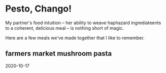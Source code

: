 # Pesto, Chango!

My partner's food intuition – her ability to weave haphazard ingrediateents to a coherent, 
delicious meal – is nothing short of magic. 

Here are a few meals we've made together that I like to remember.

## farmers market mushroom pasta
2020-10-17

<div class="pa-gallery-player-widget"
  data-link="https://photos.app.goo.gl/mJ4LYW3Vp8TKij317"
  data-title="farmers market mushroom pasta"
  data-description="pasta dinner after a trip to the local farmer's market"
  data-background-color="#1f2520"
  data-delay="4">
  <object data="https://lh3.googleusercontent.com/a91bBpLHIQBRI9fJ3qrYT1mWQiftWIOho4WjdueH1ZAKhx4cfsN5csgQsbIwJAJdz8-4Ksm2aGWGdSNVAA37e72cgtpnckYz9OlMMqu0uOarxrbA_d6z6wjiudrhLGv5UitLv9vk42s=w1920-h1080"></object>
  <object data="https://lh3.googleusercontent.com/u7jwi6FKROhMpwDu-XqXkesC8Eghrr7WZvBkFRjX-ZskzFURBL5a1fRiopTTq0rBZXK_lquO0h409weXCIEN22JDJygIvwruBYjENkRd4F7LQtzWoEYfB9qwHjxarKQ7tM1YYF7TtKk=w1920-h1080"></object>
  <object data="https://lh3.googleusercontent.com/ncfm9LQMqmP3YwDWTPJIF4yBz1ehQuMtLJhEnms37AXx0_v8zPW0C6CTkhYhWqqpPQRo-d8I-2JtL-yMH_PhZiMikIqvLPeJoFkrWzssTkltDZcmiuEdWBbcRUAIVmZU1lXSVTulhw0=w1920-h1080"></object>
  <object data="https://lh3.googleusercontent.com/CJFoq0VaqQO-JJv-ipBWJaYZ1ca0LG8I1lP8KoI_hsmejS58kTRf7iCnyF7oInMnrPdy0LSEGlo6CD_XCgMCMsAsUHGAMxAVJQaislL1qZ9obgC7mIdnwBAErFgabqr2SPqzGI6hzGg=w1920-h1080"></object>
  <object data="https://lh3.googleusercontent.com/H45UWSIjC0683jYNrMhcHdJNYGfnNal7fmAuNsQ5_9v0SMw1imYFJoypAhuBa0OaHrVMpSD7X-yX_XGJu1IeBugp_Pah4j0uwxcNJr6YSCqyTDiDBdB52Tlw98u6EZ4GeqsRekX2gnI=w1920-h1080"></object>
  <object data="https://lh3.googleusercontent.com/w6VeI-Pe69ec0SbnED6bipE1o4mfaqeP2aamPHrCepIYoS7sM0gvfPLshkArdrYXYQ2QEevukkrhdCc_TExQ735cdnnaFxNbIL3H6O_MbX3ObB73BlG2ijxF8Xju3Ar9gKwYZjlWyC8=w1920-h1080"></object>
  <object data="https://lh3.googleusercontent.com/cwgVHhBeA-x6I-PmvMQg4b-PO6FdVL9K1d2I_LOh0YfkjI4kcVp65HMaHNKN62NuKp_HuhiRBPnePUqgmuxnEkWiaeGMMR1mkxQvqLoRQn6zhRbyyQZrk2LwFJd3t7pYw5MnjiK-f4I=w1920-h1080"></object>
  <object data="https://lh3.googleusercontent.com/kcRbJzzs3s5mLU4VflE-5arX1Q1grcdNyohuyGyaY8sovK5nl7_8LCn_7XEkTF2h08AHTrGFOPRunzfWpDOiM37XGK01rQtz1cbox7MQs1Bhla5B15RJbh-FTaxUFNYPh8N65GaznoA=w1920-h1080"></object>
  <object data="https://lh3.googleusercontent.com/MPZ35gIWYHngDldMziSxNqNJRapKBkraaSTM88g6Otperi5aSBiu7C_l33YDmvs2PkbJN0hI82OiYEOofjknsfjFxU6UskL_1M3EeGJ5WCf-4712PvvMvMrXvHEbbC52HJEfqNuqKoI=w1920-h1080"></object>
  <object data="https://lh3.googleusercontent.com/0Yn9qG0loOTLIXj1QqoKPbDbp18BppdSyinbOJCVkI128GOqKe62iPv5mnQ9W1MWE8KvxTlYyN4fBKiOvFELI6FzHK0q8nJX5ovXfiqdh5tVSSp__wdH4OMOkvG8vYWzOtI1o_-zavU=w1920-h1080"></object>
  <object data="https://lh3.googleusercontent.com/yjbfhmVHTFSndGY4DMeIj_ZOUj5PQlj9P-st2jqwnK638ullwar8-bU3DLpkBPRYzVprnq7lHP3h5tv7maHOIGDr3AcqhkxYQL1l06iB9KxSOwdTPwQj49oKacf8qRUn7GjdFXF1FBg=w1920-h1080"></object>
  <object data="https://lh3.googleusercontent.com/YC1Y87uE2jkkrJ8z_rVaN-ArUXowO4awQJQG-XA9vyx3W3BPYzbvxYucvuhs2b2rFC8qElI1ul7_JyYiaS2kCDonn1cvGoXd7VC53ltYrby7OtbXrd7dBaK0JPxsN5j1LwFgIiXg_uA=w1920-h1080"></object>
  <object data="https://lh3.googleusercontent.com/fI_6BimAd6FdWu5xlYjZ0i595t2V3oslB0ZcNhObQXpfIdg2s0VskxrQ8TKOjzNvLzZMZMwiZq4-nwDFvq9zm6PpfuPAJ50kTa9sCLmye1-he1IqHleDgcG60x6d3eLW-z2GlJS1GPg=w1920-h1080"></object>
  <object data="https://lh3.googleusercontent.com/cWRxa1KQKypNKvPAs7gMcjaelfqjG3UyuflLCaHnFj50Vh71yOl_75yEChJCyYdsNZEsP1R7bWJ8zM0hQnqWwyuF-k6lDSfgqDMd86Ttd7P1nySe6SNmPyCTxOqfjDUY8a77bxxXC9A=w1920-h1080"></object>
  <object data="https://lh3.googleusercontent.com/fh7ulGgL6RvM9ZchrQ__c58SjmCyRDW3gdmCU_fEBV3Crm8bB2MIyEM8z81jfNC6OwmNydZvr4ToKU0W5WvfWF6Rt715WwkdWe2bKKIjg3PxDGOcyIu6WGpSdkBtavyf9J42DORKZ1Q=w1920-h1080"></object>
  <object data="https://lh3.googleusercontent.com/ZAG6kSI7tXTPANKGZsgto3UZaBHw2y6BD6oNf541eFJDewAD6IvlBGwzH3lTJnYxnXQxBIGpJEjxRCqcRkGhdZUmy_CrClkVRdiWo9rG1s-HXhXmyPYvjZv0Kknu_e0_4uk16FoQTuY=w1920-h1080"></object>
  <object data="https://lh3.googleusercontent.com/5rXYdpN-zWlXwXC20NZbhsyNftke-p5RJ9VOBVpaWcbkQmzPAchS-A3uPYsg0kjD6r2srP-AX6C5P6qOhOEnVVkChb88YvjN5K3L5glmzT0mE6mtwMtgs0TLZ_8WGhsQ5DUHVOhauJg=w1920-h1080"></object>
  <object data="https://lh3.googleusercontent.com/olDL-Hqlr_lIY1ufLw82mC1i-JyNZv7zBrdMPvYFql01Om6OmCj1lLiKWB8_QtvqK5xW1PZzyt2dtSNUF6dwN3BeuuRQ2yOtHQ23-1KY1ZVvnatZWae_Rr-oWGHQ84I07As0p1ioAs0=w1920-h1080"></object>
  <object data="https://lh3.googleusercontent.com/vhE471qYmDqQ9WskPH7h-tiKgtzp62f4yxOKc7v4G0SE-H-WTEiAKegNoy9fL-i4W5tkyho7nMie7we3Ad78L0YIfdeI3sq904LhXIem9b9ScvGlxsxlUcGl0LjxuSiKjTFvIYX1JuU=w1920-h1080"></object>
  <object data="https://lh3.googleusercontent.com/p5OuEvIP7nNYciC_IKZ8jAzIL8At8PpwWmVFLP8b4sIyA9FI5mvRqsZxxyVGagvHMB-cT-l6GqufuNsKHOgNbCLqLZsdEkdwZRJUGoUAwBZ_q22u5V43g0-_Aw4KQ6P9bT5W4ThZew8=w1920-h1080"></object>
  <object data="https://lh3.googleusercontent.com/n6tdGn6nHkl9AdV0bxcn1DGxE5WFIrDg0ka1tUeMjf9PRQkHUpY88cAW2k6OikmOWei3UAAPTj62mv5B9b1PgNWE9Lh9iJMiJrDYDnUrfy9JYJqimaakGeZYGIGt1IzBINFks5WrI_E=w1920-h1080"></object>
  <object data="https://lh3.googleusercontent.com/rTIcjdpfyT5cl-ABVPLdhCWKMgxyIxJnrxegBCi9B4DNG5hfD4ishWyC7Bekin84R3tseIe6h-3G_Dc-Nm3itJCpUbVjBjpuV4uWKI503PA7q0hd-1vG76vFrGeQnKLmaoI3SB-YOuk=w1920-h1080"></object>
  <object data="https://lh3.googleusercontent.com/bw0OHnNzbrfkiU0IMiIjMXXVLHC4qzxqBSaYThDolHrWuyNfZL7HPI_pU52PXPNvGLaGEmRlOVkQhQqi5IvxVAeSzEELcKDmtFaiWVzmTwU5oUbkGqDw9nbMZx50Gw_5QDI-9h7UdHw=w1920-h1080"></object>
  <object data="https://lh3.googleusercontent.com/FMSV4TfcAtVggVHtTpFepbPkGLtZU-GwDobQEc7EP03be9i7iL-5bdpXKQE4NGN3ZkcJ3zQbRZfGjB4USSJuz231y64fiIqT6d-XpNOz0SW5yF5_bQKprfxhdIv26ya17kMNWMeXCGI=w1920-h1080"></object>
  <object data="https://lh3.googleusercontent.com/8MMOKjfpRtUyixYQQpo32rreEOcz1SOAyxpW1E4mV16jjelje8Io19j3kQvryqgSgRdtSvnbE4GDkHAgbWwJaUz5oKIAz3FILyr2K4oayryomO72BR0JmlCVTRFbahYrpjR7JgYb244=w1920-h1080"></object>
  <object data="https://lh3.googleusercontent.com/oqAEBeh6o8iBKA77N7ly1IuW2QEO3rIwba0Lb-WU7a3Ge_L7bCZW11B6dlYyw8YWsB_3pLYNRzGN-Uvcxdb8Po8RxlfJ2zPOLj_dxKBC6Z-g_GL3cJelpdUNBkchgvnhUPPxJZpiN3c=w1920-h1080"></object>
  <object data="https://lh3.googleusercontent.com/wA6bMXFM4oOv8EjE9i1QSMMU8y94Nh50nYw57vgKuu_YEjSIyyqJzMSV7HZuypoSHLXn1iv5DZ07A4ATCN5xug6o148wch023uLM35kNufZHS0OI_shN7-ywEKX9W5MRF0sb7S4zkkg=w1920-h1080"></object>
  <object data="https://lh3.googleusercontent.com/sldWq1pzaFpRxcQVUHml4B0BuB_3Hg4QmV8s-Aso72ZYtHlxUHP3KPLnK-F9_fnf0KMjkseADPLfB2yi3EZAvrVY0SoFwdx9xYcx1gMj_zG_PRHT3e3hfGuyAv7VLJJaZ75_ixNlj-A=w1920-h1080"></object>
</div>

<script src="https://cdn.jsdelivr.net/npm/publicalbum@latest/embed-ui.min.js" async></script>
<!--stackedit_data:
eyJoaXN0b3J5IjpbLTIyMTc3NDk4XX0=
-->